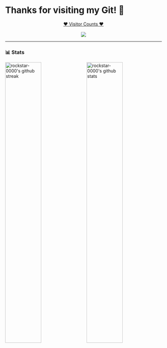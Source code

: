 # Thanks for visiting my Git! 👋
<a target="blank" href="https://profile-counter.glitch.me/happycodinglover/count.svg"><p align="center">❤ Visitor Counts ❤<br><br> <img src="https://profile-counter.glitch.me/happycodinglover/count.svg" /></a>

---

### 📊 Stats

<img src="https://github-readme-stats.vercel.app/api?username=rockstar-0000&include_all_commits=true&show_icons=true&theme=github_dark&hide_border=true" alt="rockstar-0000's github stats" width="48%" align="right" >
<img src="https://github-readme-streak-stats.herokuapp.com/?user=rockstar-0000&theme=tokyonight&hide_border=true" alt="rockstar-0000's github streak" width="48%" >

<!--
**rockstar-0000/rockstar-0000** is a ✨ _special_ ✨ repository because its `README.md` (this file) appears on your GitHub profile.
## Welcome

![rockstar-0000's github stats](https://github-readme-stats.vercel.app/api?username=rockstar-0000&hide=prs&text_color=586069&layout=compact&hide_border=true&show_icons=true&theme=tokyonight)
![rockstar-0000's github langs](https://github-readme-stats.vercel.app/api/top-langs/?username=rockstar-0000&text_color=586069&layout=compact&hide_border=true&title_color=0366d6&count_private=true&include_all_commits=true&theme=tokyonight&show_icons=true)

## About me
Here are some ideas to get you started:
- 🌱 I’m a Full stack developer with a Bachelor's degree in Computer Science. </br>
- 👨‍💻  I am passionate about Blockchain Development include Solidity and Front-End & I enjoy learning new things. </br>
- 🔭 I’m currently working on ...
- 🌱 I’m currently learning ...
- 👯 I’m looking to collaborate on ...
- 🤔 I’m looking for help with ...
- 💬 Ask me about ...
- 📫 How to reach me: ...
- 😄 Pronouns: ...
- ⚡ Fun fact: ...
-->